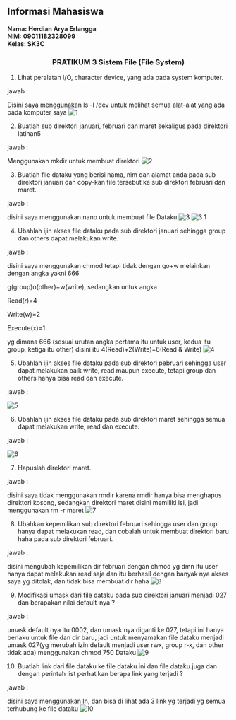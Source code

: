 ## Informasi Mahasiswa
**Nama: Herdian Arya Erlangga**\
**NIM: 09011182328099**\
**Kelas: SK3C**
<br>
<div align="Center">
  
### PRATIKUM 3 Sistem File (File System)
</div>



1. Lihat peralatan I/O, character device, yang ada pada system komputer.

jawab :

Disini saya menggunakan ls -l /dev untuk melihat semua alat-alat yang ada pada komputer saya
![1](https://github.com/user-attachments/assets/5dc8630a-9a90-45cb-a578-ed99075949fa)


2. Buatlah sub direktori januari, februari dan maret sekaligus pada direktori latihan5

jawab :

Menggunakan mkdir untuk membuat direktori
![2](https://github.com/user-attachments/assets/7f48d7c2-0cc3-4bdf-94be-e5d6cd1f64f5)


3. Buatlah file dataku yang berisi nama, nim dan alamat anda pada sub direktori januari
dan copy-kan file tersebut ke sub direktori februari dan maret.

jawab :

disini saya menggunakan nano untuk membuat file Dataku
![3](https://github.com/user-attachments/assets/826e6da3-7442-4d9c-8673-79dfe72312a2)
![3 1](https://github.com/user-attachments/assets/e659afbf-53a2-4f7e-b797-332dca8cce0c)


4. Ubahlah ijin akses file dataku pada sub direktori januari sehingga group dan others 
dapat melakukan write. 

jawab :

disini saya menggunakan chmod tetapi tidak dengan go+w melainkan dengan angka yakni 666


g(group)o(other)+w(write), sedangkan untuk angka 


Read(r)=4


Write(w)=2


Execute(x)=1


yg dimana 666 (sesuai urutan angka pertama itu untuk user, kedua itu group, ketiga itu other)
disini itu 4(Read)+2(Write)=6(Read & Write)
![4](https://github.com/user-attachments/assets/5c5408cc-2ca3-4ed9-a9b9-b68b981e2de3)


5. Ubahlah ijin akses file dataku pada sub direktori pebruari sehingga user dapat 
melakukan baik write, read maupun execute, tetapi group dan others hanya bisa read 
dan execute.


jawab :

![5](https://github.com/user-attachments/assets/fc56e45d-add6-4804-842e-f56232f46c0e)


6.  Ubahlah ijin akses file dataku pada sub direktori maret sehingga semua dapat 
melakukan write, read dan execute.

jawab :

![6](https://github.com/user-attachments/assets/eb69f21f-124a-4870-8e55-14b2bdaeb871)


7. Hapuslah direktori maret.

jawab :


disini saya tidak menggunakan rmdir karena rmdir hanya bisa menghapus direktori kosong, sedangkan direktori maret disini memiliki isi, jadi menggunakan rm -r maret
![7](https://github.com/user-attachments/assets/2ceec49d-25f1-4c33-b115-6d18c51f9dd0)


8. Ubahkan kepemilikan sub direktori februari sehingga user dan group hanya dapat 
melakukan read, dan cobalah untuk membuat direktori baru haha pada sub direktori 
februari.

jawab :


disini mengubah kepemilikan dir februari dengan chmod yg dmn itu user hanya dapat melakukan read saja dan itu berhasil dengan banyak nya akses saya yg ditolak, dan tidak bisa membuat dir haha
![8](https://github.com/user-attachments/assets/63fef44a-9fbb-4b5e-b715-d8c44aa63faa)


9. Modifikasi umask dari file dataku pada sub direktori januari menjadi 027 dan berapakan 
nilai default-nya ?

jawab :

umask default nya itu 0002, dan umask nya diganti ke 027, tetapi ini hanya berlaku untuk file dan dir baru, jadi untuk menyamakan file dataku menjadi umask 027(yg merubah izin default menjadi user rwx, group r-x, dan other tidak ada)
menggunakan chmod 750 Dataku
![9](https://github.com/user-attachments/assets/9df7a111-c66d-44a9-9c8b-ce3c8df76f97)


10.  Buatlah link dari file dataku ke file dataku.ini dan file dataku.juga dan dengan perintah 
list perhatikan berapa link yang terjadi ?

jawab :

disini saya menggunakan ln, dan bisa di lihat ada 3 link yg terjadi yg semua terhubung ke file dataku
![10](https://github.com/user-attachments/assets/7895fe8d-fd5b-44bd-b547-d390b3b7f662)

